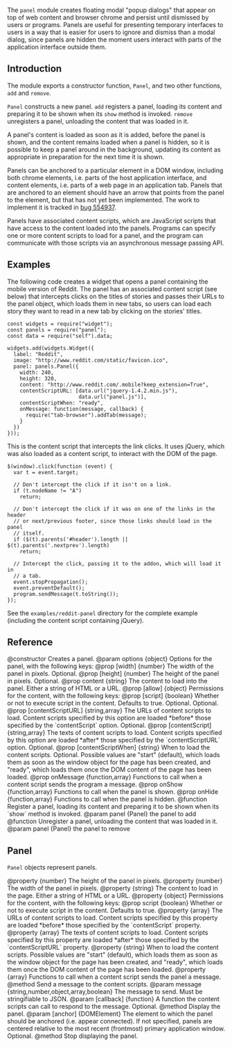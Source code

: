 <!-- contributed by Myk Melez [myk@mozilla.org] -->

The `panel` module creates floating modal "popup dialogs" that appear on top of
web content and browser chrome and persist until dismissed by users or programs.
Panels are useful for presenting temporary interfaces to users in a way that is
easier for users to ignore and dismiss than a modal dialog, since panels are
hidden the moment users interact with parts of the application interface outside
them.

Introduction
------------

The module exports a constructor function, `Panel`, and two other functions,
`add` and `remove`.

`Panel` constructs a new panel.  `add` registers a panel, loading its content
and preparing it to be shown when its `show` method is invoked.  `remove`
unregisters a panel, unloading the content that was loaded in it.

A panel's content is loaded as soon as it is added, before the panel is shown,
and the content remains loaded when a panel is hidden, so it is possible
to keep a panel around in the background, updating its content as appropriate
in preparation for the next time it is shown.

Panels can be anchored to a particular element in a DOM window, including both
chrome elements, i.e. parts of the host application interface, and content
elements, i.e. parts of a web page in an application tab.  Panels that are
anchored to an element should have an arrow that points from the panel to the
element, but that has not yet been implemented.  The work to implement it is
tracked in [bug 554937](https://bugzilla.mozilla.org/show_bug.cgi?id=554937).

Panels have associated content scripts, which are JavaScript scripts that have
access to the content loaded into the panels.  Programs can specify one or more
content scripts to load for a panel, and the program can communicate with those
scripts via an asynchronous message passing API.

Examples
--------

The following code creates a widget that opens a panel containing the mobile
version of Reddit.  The panel has an associated content script (see below)
that intercepts clicks on the titles of stories and passes their URLs to the
panel object, which loads them in new tabs, so users can load each story they
want to read in a new tab by clicking on the stories' titles.

    const widgets = require("widget");
    const panels = require("panel");
    const data = require("self").data;
    
    widgets.add(widgets.Widget({
      label: "Reddit",
      image: "http://www.reddit.com/static/favicon.ico",
      panel: panels.Panel({
        width: 240,
        height: 320,
        content: "http://www.reddit.com/.mobile?keep_extension=True",
        contentScriptURL: [data.url("jquery-1.4.2.min.js"),
                           data.url("panel.js")],
        contentScriptWhen: "ready",
        onMessage: function(message, callback) {
          require("tab-browser").addTab(message);
        }
      })
    }));

This is the content script that intercepts the link clicks.  It uses jQuery,
which was also loaded as a content script, to interact with the DOM of the page.

    $(window).click(function (event) {
      var t = event.target;
    
      // Don't intercept the click if it isn't on a link.
      if (t.nodeName != "A")
        return;
    
      // Don't intercept the click if it was on one of the links in the header
      // or next/previous footer, since those links should load in the panel
      // itself.
      if ($(t).parents('#header').length || $(t).parents('.nextprev').length)
        return;
    
      // Intercept the click, passing it to the addon, which will load it in
      // a tab.
      event.stopPropagation();
      event.preventDefault();
      program.sendMessage(t.toString());
    });

See the `examples/reddit-panel` directory for the complete example (including
the content script containing jQuery).

Reference
---------

<api name="Panel">
@constructor
Creates a panel.
@param options {object}
  Options for the panel, with the following keys:
  @prop [width] {number}
    The width of the panel in pixels. Optional.
  @prop [height] {number}
    The height of the panel in pixels. Optional.
  @prop content {string}
    The content to load into the panel. Either a string of HTML or a URL.
  @prop [allow] {object}
    Permissions for the content, with the following keys:
    @prop [script] {boolean}
      Whether or not to execute script in the content.  Defaults to true.
      Optional.
    Optional.
  @prop [contentScriptURL] {string,array}
    The URLs of content scripts to load.  Content scripts specified by this
    option are loaded *before* those specified by the `contentScript` option.
    Optional.
  @prop [contentScript] {string,array}
    The texts of content scripts to load.  Content scripts specified by this
    option are loaded *after* those specified by the `contentScriptURL` option.
    Optional.
  @prop [contentScriptWhen] {string}
    When to load the content scripts.  Optional.
    Possible values are "start" (default), which loads them as soon as
    the window object for the page has been created, and "ready", which loads
    them once the DOM content of the page has been loaded.
  @prop onMessage {function,array}
    Functions to call when a content script sends the program a message.
  @prop onShow {function,array}
    Functions to call when the panel is shown.
  @prop onHide {function,array}
    Functions to call when the panel is hidden.
</api>

<api name="add">
@function
Register a panel, loading its content and preparing it to be shown when its
`show` method is invoked.
@param panel {Panel} the panel to add
</api>

<api name="remove">
@function
Unregister a panel, unloading the content that was loaded in it.
@param panel {Panel} the panel to remove
</api>

Panel
-----

`Panel` objects represent panels.

<api name="height">
@property {number}
The height of the panel in pixels.
</api>

<api name="width">
@property {number}
The width of the panel in pixels.
</api>

<api name="content">
@property {string}
The content to load in the page.  Either a string of HTML or a URL.
</api>

<api name="allow">
@property {object}
Permissions for the content, with the following keys:
@prop script {boolean}
  Whether or not to execute script in the content.  Defaults to true.
</api>

<api name="contentScriptURL">
@property {array}
The URLs of content scripts to load.  Content scripts specified by this property
are loaded *before* those specified by the `contentScript` property.
</api>

<api name="contentScript">
@property {array}
The texts of content scripts to load.  Content scripts specified by this
property are loaded *after* those specified by the `contentScriptURL` property.
</api>

<api name="contentScriptWhen">
@property {string}
When to load the content scripts.
Possible values are "start" (default), which loads them as soon as
the window object for the page has been created, and "ready", which loads
them once the DOM content of the page has been loaded.
</api>

<api name="onMessage">
@property {array}
Functions to call when a content script sends the panel a message.
</api>

<api name="sendMessage">
@method
Send a message to the content scripts.
@param message {string,number,object,array,boolean}
The message to send.  Must be stringifiable to JSON.
@param [callback] {function}
A function the content scripts can call to respond to the message.  Optional.
</api>

<api name="show">
@method
Display the panel.
@param [anchor] {DOMElement}
The element to which the panel should be anchored (i.e. appear connected).
If not specified, panels are centered relative to the most recent (frontmost)
primary application window.  Optional.
</api>

<api name="hide">
@method
Stop displaying the panel.
</api>

